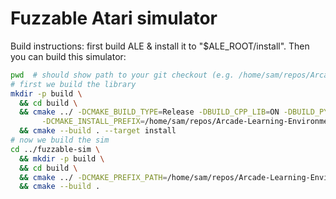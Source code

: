 # Fuzzable Atari simulator

Build instructions: first build ALE & install it to "$ALE_ROOT/install". Then you can build this simulator:

```sh
pwd  # should show path to your git checkout (e.g. /home/sam/repos/Arcade-Learning-Environment for me)
# first we build the library
mkdir -p build \
  && cd build \
  && cmake ../ -DCMAKE_BUILD_TYPE=Release -DBUILD_CPP_LIB=ON -DBUILD_PYTHON_LIB=OFF \
       -DCMAKE_INSTALL_PREFIX=/home/sam/repos/Arcade-Learning-Environment/install/ \
  && cmake --build . --target install
# now we build the sim
cd ../fuzzable-sim \
  && mkdir -p build \
  && cd build \
  && cmake ../ -DCMAKE_PREFIX_PATH=/home/sam/repos/Arcade-Learning-Environment/install/lib/cmake/
  && cmake --build .
```
